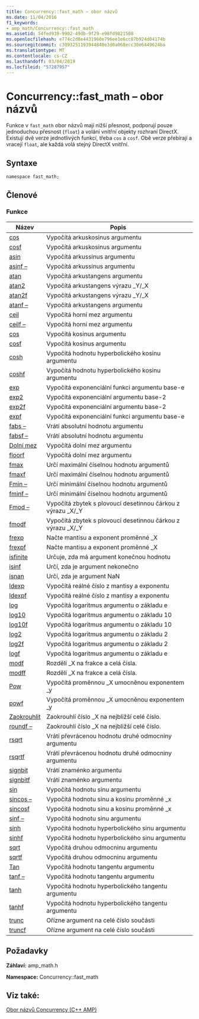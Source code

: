 ```yaml
---
title: Concurrency::fast_math – obor názvů
ms.date: 11/04/2016
f1_keywords:
- amp_math/Concurrency::fast_math
ms.assetid: 54fed939-9902-49db-9f29-e98fd9821508
ms.openlocfilehash: e774c2d8e4431960e796ee1e6cc87b924d04174b
ms.sourcegitcommit: c3093251193944840e3d0a068ecc30e6449624ba
ms.translationtype: MT
ms.contentlocale: cs-CZ
ms.lasthandoff: 03/04/2019
ms.locfileid: "57287957"
---
```

# <a name="concurrencyfastmath-namespace"></a>Concurrency::fast_math – obor názvů

Funkce v `fast_math` obor názvů mají nižší přesnost, podporují pouze jednoduchou přesnost (`float`) a volání vnitřní objekty rozhraní DirectX. Existují dvě verze jednotlivých funkcí, třeba `cos` a `cosf`. Obě verze přebírají a vracejí `float`, ale každá volá stejný DirectX vnitřní.

## <a name="syntax"></a>Syntaxe

```
namespace fast_math;
```

## <a name="members"></a>Členové

### <a name="functions"></a>Funkce

|Název|Popis|
|----------|-----------------|
|[cos](concurrency-fast-math-namespace-functions.md#cos)|Vypočítá arkuskosinus argumentu|
|[cosf](concurrency-fast-math-namespace-functions.md#cosf)|Vypočítá arkuskosinus argumentu|
|[asin](concurrency-fast-math-namespace-functions.md#asin)|Vypočítá arkussinus argumentu|
|[asinf –](concurrency-fast-math-namespace-functions.md#asinf)|Vypočítá arkussinus argumentu|
|[atan](concurrency-fast-math-namespace-functions.md#atan)|Vypočítá arkustangens argumentu|
|[atan2](concurrency-fast-math-namespace-functions.md#atan2)|Vypočítá arkustangens výrazu _Y/_X|
|[atan2f](concurrency-fast-math-namespace-functions.md#atan2f)|Vypočítá arkustangens výrazu _Y/_X|
|[atanf –](concurrency-fast-math-namespace-functions.md#atanf)|Vypočítá arkustangens argumentu|
|[ceil](concurrency-fast-math-namespace-functions.md#ceil)|Vypočítá horní mez argumentu|
|[ceilf –](concurrency-fast-math-namespace-functions.md#ceilf)|Vypočítá horní mez argumentu|
|[cos](concurrency-fast-math-namespace-functions.md#cos)|Vypočítá kosinus argumentu|
|[cosf](concurrency-fast-math-namespace-functions.md#cosf)|Vypočítá kosinus argumentu|
|[cosh](concurrency-fast-math-namespace-functions.md#cosh)|Vypočítá hodnotu hyperbolického kosinu argumentu|
|[coshf](concurrency-fast-math-namespace-functions.md#coshf)|Vypočítá hodnotu hyperbolického kosinu argumentu|
|[exp](concurrency-fast-math-namespace-functions.md#exp)|Vypočítá exponenciální funkci argumentu base-e|
|[exp2](concurrency-fast-math-namespace-functions.md#exp2)|Vypočítá exponenciální argumentu base-2|
|[exp2f](concurrency-fast-math-namespace-functions.md#exp2f)|Vypočítá exponenciální argumentu base-2|
|[expf](concurrency-fast-math-namespace-functions.md#expf)|Vypočítá exponenciální funkci argumentu base-e|
|[fabs –](concurrency-fast-math-namespace-functions.md#fabs)|Vrátí absolutní hodnotu argumentu|
|[fabsf –](concurrency-fast-math-namespace-functions.md#fabsf)|Vrátí absolutní hodnotu argumentu|
|[Dolní mez](concurrency-fast-math-namespace-functions.md#floor)|Vypočítá dolní mez argumentu|
|[floorf](concurrency-fast-math-namespace-functions.md#floorf)|Vypočítá dolní mez argumentu|
|[fmax](concurrency-fast-math-namespace-functions.md#fmax)|Určí maximální číselnou hodnotu argumentů|
|[fmaxf](concurrency-fast-math-namespace-functions.md#fmaxf)|Určí maximální číselnou hodnotu argumentů|
|[Fmin –](concurrency-fast-math-namespace-functions.md#fmin)|Určí minimální číselnou hodnotu argumentů|
|[fminf –](concurrency-fast-math-namespace-functions.md#fminf)|Určí minimální číselnou hodnotu argumentů|
|[Fmod –](concurrency-fast-math-namespace-functions.md#fmod)|Vypočítá zbytek s plovoucí desetinnou čárkou z výrazu _X/_Y|
|[fmodf](concurrency-fast-math-namespace-functions.md#fmodf)|Vypočítá zbytek s plovoucí desetinnou čárkou z výrazu _X/_Y|
|[frexp](concurrency-fast-math-namespace-functions.md#frexp)|Načte mantisu a exponent proměnné _X|
|[frexpf](concurrency-fast-math-namespace-functions.md#frexpf)|Načte mantisu a exponent proměnné _X|
|[isfinite](concurrency-fast-math-namespace-functions.md#isfinite)|Určuje, zda má argument konečnou hodnotu|
|[isinf](concurrency-fast-math-namespace-functions.md#isinf)|Určí, zda je argument nekonečno|
|[isnan](concurrency-fast-math-namespace-functions.md#isnan)|Určí, zda je argument NaN|
|[ldexp](concurrency-fast-math-namespace-functions.md#ldexp)|Vypočítá reálné číslo z mantisy a exponentu|
|[ldexpf](concurrency-fast-math-namespace-functions.md#ldexpf)|Vypočítá reálné číslo z mantisy a exponentu|
|[log](concurrency-fast-math-namespace-functions.md#log)|Vypočítá logaritmus argumentu o základu e|
|[log10](concurrency-fast-math-namespace-functions.md#log10)|Vypočítá logaritmus argumentu o základu 10|
|[log10f](concurrency-fast-math-namespace-functions.md#log10f)|Vypočítá logaritmus argumentu o základu 10|
|[log2](concurrency-fast-math-namespace-functions.md#log2)|Vypočítá logaritmus argumentu o základu 2|
|[log2f](concurrency-fast-math-namespace-functions.md#log2f)|Vypočítá logaritmus argumentu o základu 2|
|[logf](concurrency-fast-math-namespace-functions.md#logf)|Vypočítá logaritmus argumentu o základu e|
|[modf](concurrency-fast-math-namespace-functions.md#modf)|Rozdělí _X na frakce a celá čísla.|
|[modff](concurrency-fast-math-namespace-functions.md#modff)|Rozdělí _X na frakce a celá čísla.|
|[Pow](concurrency-fast-math-namespace-functions.md#pow)|Vypočítá proměnnou _X umocněnou exponentem _y|
|[powf](concurrency-fast-math-namespace-functions.md#powf)|Vypočítá proměnnou _X umocněnou exponentem _y|
|[Zaokrouhlit](concurrency-fast-math-namespace-functions.md#round)|Zaokrouhlí číslo _X na nejbližší celé číslo.|
|[roundf –](concurrency-fast-math-namespace-functions.md#roundf)|Zaokrouhlí číslo _X na nejbližší celé číslo.|
|[rsqrt](concurrency-fast-math-namespace-functions.md#rsqrt)|Vrátí převrácenou hodnotu druhé odmocniny argumentu|
|[rsqrtf](concurrency-fast-math-namespace-functions.md#rsqrtf)|Vrátí převrácenou hodnotu druhé odmocniny argumentu|
|[signbit](concurrency-fast-math-namespace-functions.md#signbit)|Vrátí znaménko argumentu|
|[signbitf](concurrency-fast-math-namespace-functions.md#signbitf)|Vrátí znaménko argumentu|
|[sin](concurrency-fast-math-namespace-functions.md#sin)|Vypočítá hodnotu sinu argumentu|
|[sincos –](concurrency-fast-math-namespace-functions.md#sincos)|Vypočítá hodnotu sinu a kosinu proměnné _x|
|[sincosf](concurrency-fast-math-namespace-functions.md#sincosf)|Vypočítá hodnotu sinu a kosinu proměnné _x|
|[sinf –](concurrency-fast-math-namespace-functions.md#sinf)|Vypočítá hodnotu sinu argumentu|
|[sinh](concurrency-fast-math-namespace-functions.md#sinh)|Vypočítá hodnotu hyperbolického sinu argumentu|
|[sinhf](concurrency-fast-math-namespace-functions.md#sinhf)|Vypočítá hodnotu hyperbolického sinu argumentu|
|[sqrt](concurrency-fast-math-namespace-functions.md#sqrt)|Vypočítá druhou odmocninu argumentu|
|[sqrtf](concurrency-fast-math-namespace-functions.md#sqrtf)|Vypočítá druhou odmocninu argumentu|
|[Tan](concurrency-fast-math-namespace-functions.md#tan)|Vypočítá hodnotu tangentu argumentu|
|[tanf –](concurrency-fast-math-namespace-functions.md#tanf)|Vypočítá hodnotu tangentu argumentu|
|[tanh](concurrency-fast-math-namespace-functions.md#tanh)|Vypočítá hodnotu hyperbolického tangentu argumentu|
|[tanhf](concurrency-fast-math-namespace-functions.md#tanhf)|Vypočítá hodnotu hyperbolického tangentu argumentu|
|[trunc](concurrency-fast-math-namespace-functions.md#trunc)|Ořízne argument na celé číslo součásti|
|[truncf](concurrency-fast-math-namespace-functions.md#truncf)|Ořízne argument na celé číslo součásti|

## <a name="requirements"></a>Požadavky

**Záhlaví:** amp_math.h

**Namespace:** Concurrency::fast_math

## <a name="see-also"></a>Viz také:

[Obor názvů Concurrency (C++ AMP)](concurrency-namespace-cpp-amp.md)
